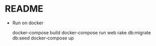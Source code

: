 # README

* Run on docker

  docker-compose build
  docker-compose run web rake db:migrate db:seed
  docker-compose up